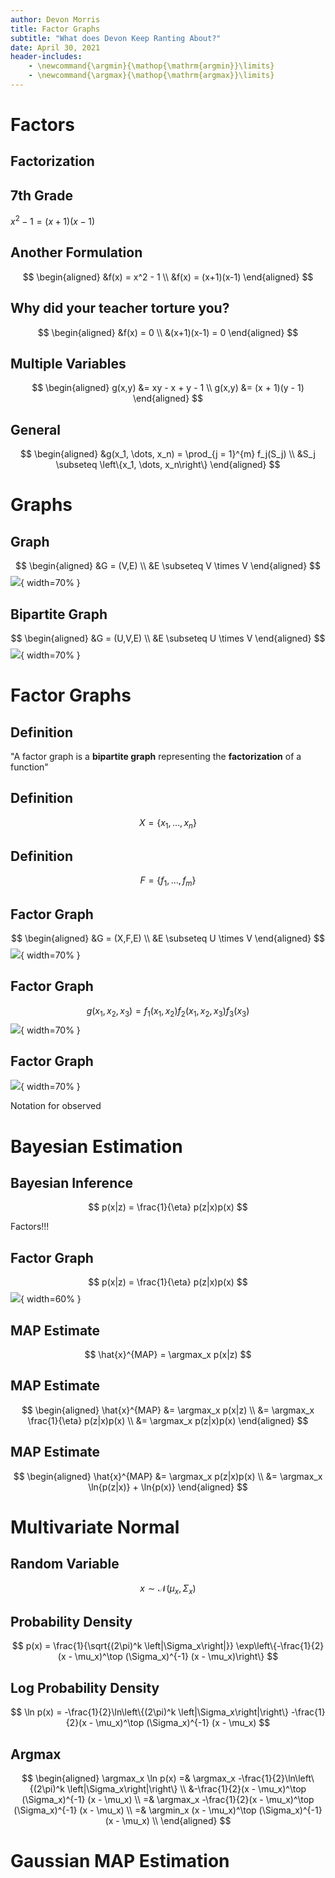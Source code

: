 ```yaml
---
author: Devon Morris
title: Factor Graphs
subtitle: "What does Devon Keep Ranting About?"
date: April 30, 2021
header-includes:
    - \newcommand{\argmin}{\mathop{\mathrm{argmin}}\limits}
    - \newcommand{\argmax}{\mathop{\mathrm{argmax}}\limits}
---
```

# Factors

## Factorization

## 7th Grade
$x^2 - 1 = (x+1)(x-1)$

## Another Formulation
$$
\begin{aligned}
&f(x) = x^2 - 1 \\
&f(x) = (x+1)(x-1)
\end{aligned}
$$

## Why did your teacher torture you?
$$
\begin{aligned}
&f(x) = 0 \\
&(x+1)(x-1) = 0
\end{aligned}
$$

## Multiple Variables
$$
\begin{aligned}
g(x,y) &= xy - x + y - 1 \\
g(x,y) &= (x + 1)(y - 1)
\end{aligned}
$$

## General
$$
\begin{aligned}
&g(x_1, \dots, x_n) = \prod_{j = 1}^{m} f_j(S_j) \\
&S_j \subseteq \left\{x_1, \dots, x_n\right\}
\end{aligned}
$$

# Graphs

## Graph
$$
\begin{aligned}
&G = (V,E) \\
&E \subseteq V \times V
\end{aligned}
$$
![](./assets/example_graph.png){ width=70% }


## Bipartite Graph
$$
\begin{aligned}
&G = (U,V,E) \\
&E \subseteq U \times V
\end{aligned}
$$
![](./assets/bipartite.png){ width=70% }

# Factor Graphs

## Definition
"A factor graph is a **bipartite graph** representing the **factorization** of
a function"

## Definition
$$
X = \left\{x_1, \dots, x_n\right\}
$$

## Definition
$$
F = \left\{f_1, \dots, f_m\right\}
$$

## Factor Graph
$$
\begin{aligned}
&G = (X,F,E) \\
&E \subseteq U \times V
\end{aligned}
$$
![](./assets/factor_example.png){ width=70% }

## Factor Graph
$$
g(x_1, x_2, x_3) = f_1(x_1,x_2)f_2(x_1,x_2,x_3)f_3(x_3)
$$
![](./assets/factor_example.png){ width=70% }

## Factor Graph
![](./assets/factor_observed.png){ width=70% }

Notation for observed

# Bayesian Estimation

## Bayesian Inference
$$
p(x|z) = \frac{1}{\eta} p(z|x)p(x)
$$

Factors!!!

## Factor Graph
$$
p(x|z) = \frac{1}{\eta} p(z|x)p(x)
$$
![](./assets/bayesian_inference.png){ width=60% }

## MAP Estimate
$$
\hat{x}^{MAP} = \argmax_x p(x|z)
$$

## MAP Estimate
$$
\begin{aligned}
\hat{x}^{MAP} &= \argmax_x p(x|z) \\
&= \argmax_x \frac{1}{\eta} p(z|x)p(x) \\
&= \argmax_x p(z|x)p(x)
\end{aligned}
$$

## MAP Estimate
$$
\begin{aligned}
\hat{x}^{MAP} &= \argmax_x p(z|x)p(x) \\
&= \argmax_x \ln{p(z|x)} + \ln{p(x)}
\end{aligned}
$$

# Multivariate Normal

## Random Variable
$$
x \sim \mathcal{N}(\mu_x, \Sigma_x)
$$

## Probability Density
$$
p(x) = \frac{1}{\sqrt{(2\pi)^k \left|\Sigma_x\right|}} \exp\left\{-\frac{1}{2}(x - \mu_x)^\top (\Sigma_x)^{-1} (x - \mu_x)\right\}
$$

## Log Probability Density
$$
\ln p(x) = -\frac{1}{2}\ln\left\{(2\pi)^k \left|\Sigma_x\right|\right\} -\frac{1}{2}(x - \mu_x)^\top (\Sigma_x)^{-1} (x - \mu_x)
$$

## Argmax
$$
\begin{aligned}
\argmax_x \ln p(x) =& \argmax_x -\frac{1}{2}\ln\left\{(2\pi)^k \left|\Sigma_x\right|\right\} \\
&-\frac{1}{2}(x - \mu_x)^\top (\Sigma_x)^{-1} (x - \mu_x) \\
=& \argmax_x -\frac{1}{2}(x - \mu_x)^\top (\Sigma_x)^{-1} (x - \mu_x) \\
=& \argmin_x (x - \mu_x)^\top (\Sigma_x)^{-1} (x - \mu_x) \\
\end{aligned}
$$

# Gaussian MAP Estimation
